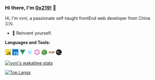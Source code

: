 ### Hi there, I'm [0x219!]() 👋

Hi, I'm vvni, a passionate self-taught frontEnd web developer from China 🇨🇳.

- 🌱 Reinvent yourself.

**Languages and Tools:**  

<code><img height="20" src="https://raw.githubusercontent.com/github/explore/80688e429a7d4ef2fca1e82350fe8e3517d3494d/topics/javascript/javascript.png"></code>
<code><img height="20" src="https://raw.githubusercontent.com/github/explore/80688e429a7d4ef2fca1e82350fe8e3517d3494d/topics/typescript/typescript.png"></code>
<code><img height="20" src="https://raw.githubusercontent.com/github/explore/80688e429a7d4ef2fca1e82350fe8e3517d3494d/topics/vue/vue.png"></code>
<code><img height="20" src="https://raw.githubusercontent.com/github/explore/80688e429a7d4ef2fca1e82350fe8e3517d3494d/topics/react/react.png"></code>
<code><img height="20" src="https://raw.githubusercontent.com/github/explore/5c058a388828bb5fde0bcafd4bc867b5bb3f26f3/topics/graphql/graphql.png"></code>
<code><img height="20" src="https://raw.githubusercontent.com/github/explore/80688e429a7d4ef2fca1e82350fe8e3517d3494d/topics/nodejs/nodejs.png"></code>
<code><img height="20" src="https://raw.githubusercontent.com/github/explore/80688e429a7d4ef2fca1e82350fe8e3517d3494d/topics/git/git.png"></code>
<code><img height="20" src="https://raw.githubusercontent.com/github/explore/80688e429a7d4ef2fca1e82350fe8e3517d3494d/topics/terminal/terminal.png"></code>

[![vvni's wakatime stats](https://github-readme-stats.vercel.app/api/wakatime?username=vvni&layout=compact&border_radius=0&range=last_7_days&title_color=333&border_color=F2F5F3)](https://github.com/anuraghazra/github-readme-stats)

[![Top Langs](https://github-readme-stats.vercel.app/api/top-langs/?username=vvni&layout=compact&border_radius=0&title_color=333&border_color=F2F5F3)](https://github.com/anuraghazra/github-readme-stats)
